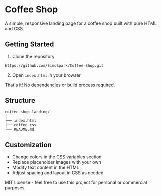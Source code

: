 # Coffee Shop

A simple, responsive landing page for a coffee shop built with pure HTML and CSS.



## Getting Started

1. Clone the repository
```bash
https://github.com/SimoSpark/Coffee-Shop.git
```

2. Open `index.html` in your browser

That's it! No dependencies or build process required.

## Structure

```
coffee-shop-landing/
│
├── index.html
├── coffee.css
└── README.md
```

## Customization

* Change colors in the CSS variables section
* Replace placeholder images with your own
* Modify text content in the HTML
* Adjust spacing and layout in CSS as needed



MIT License - feel free to use this project for personal or commercial purposes.


